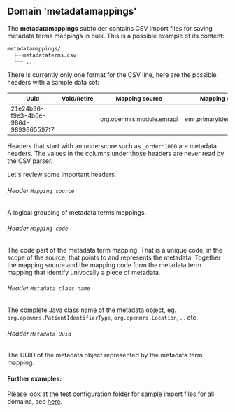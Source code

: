 ## Domain 'metadatamappings'
The **metadatamappings** subfolder contains CSV import files for saving metadata terms mappings in bulk. This is a possible example of its content:
```bash
metadatamappings/
  ├──metadataterms.csv
  └── ...
```
There is currently only one format for the CSV line, here are the possible headers with a sample data set:

| <sub>Uuid</sub> |<sub>Void/Retire</sub> | <sub>Mapping source</sub> | <sub>Mapping code</sub>  | <sub>Metadata class name</sub>  | <sub>Metadata Uuid</sub> | <sub>_order:1000</sub> |
| - | - | - | - | - | - | - |
| <sub>21e24b36-f9e3-4b0e-986d-9899665597f7</sub> | | <sub>org.openmrs.module.emrapi</sub> | <sub>emr.primaryIdentifierType</sub> | <sub>org.openmrs.PatientIdentifierType</sub>  | <sub>264c9e75-77da-486a-8361-31558e051930</sub>  | |

Headers that start with an underscore such as `_order:1000` are metadata headers. The values in the columns under those headers are never read by the CSV parser.

Let's review some important headers.

###### Header `Mapping source`
A logical grouping of metadata terms mappings.

###### Header `Mapping code`
The code part of the metadata term mapping. That is a unique code, in the scope of the source, that points to and represents the metadata. Together the mapping source and the mapping code form the metadata term mapping that identify univocally a piece of metadata.

###### Header `Metadata class name`
The complete Java class name of the metadata object, eg. `org.openmrs.PatientIdentifierType`, `org.openmrs.Location`, ... etc.

###### Header `Metadata Uuid`
The UUID of the metadata object represented by the metadata term mapping.

#### Further examples:
Please look at the test configuration folder for sample import files for all domains, see [here](../api/src/test/resources/testAppDataDir/configuration).